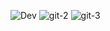 ![Dev](https://github.com/Jayanthsomuri/Devops/assets/69779313/b7d3bfc2-a49e-4df9-ad75-0c3ab7d9d806)
![git-2](https://github.com/Jayanthsomuri/Devops/assets/69779313/89995cf2-45bb-4b72-8eb6-c20a2a08b418)
![git-3](https://github.com/Jayanthsomuri/Devops/assets/69779313/6989c22d-238d-4d3c-97c8-994f900c5b3b)
